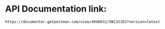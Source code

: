 
# API Documentation link:

    https://documenter.getpostman.com/view/4946631/SW132JDJ?version=latest